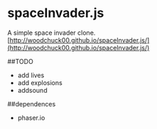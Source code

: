 # spaceInvader.js
A simple space invader clone.
[http://woodchuck00.github.io/spaceInvader.js/](http://woodchuck00.github.io/spaceInvader.js/)

##TODO
* add lives
* add explosions
* addsound

##dependences
* phaser.io
